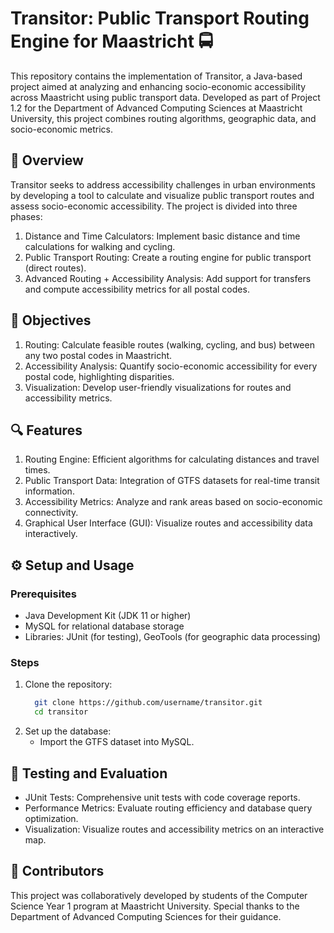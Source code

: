 # Transitor: Public Transport Routing Engine for Maastricht 🚍
This repository contains the implementation of Transitor, a Java-based project aimed at analyzing and enhancing socio-economic accessibility across Maastricht using public transport data. Developed as part of Project 1.2 for the Department of Advanced Computing Sciences at Maastricht University, this project combines routing algorithms, geographic data, and socio-economic metrics.

## 📖 Overview
Transitor seeks to address accessibility challenges in urban environments by developing a tool to calculate and visualize public transport routes and assess socio-economic accessibility. The project is divided into three phases:

1. Distance and Time Calculators: Implement basic distance and time calculations for walking and cycling.
2. Public Transport Routing: Create a routing engine for public transport (direct routes).
3. Advanced Routing + Accessibility Analysis: Add support for transfers and compute accessibility metrics for all postal codes.

## 🎯 Objectives
1. Routing: Calculate feasible routes (walking, cycling, and bus) between any two postal codes in Maastricht.
2. Accessibility Analysis: Quantify socio-economic accessibility for every postal code, highlighting disparities.
3. Visualization: Develop user-friendly visualizations for routes and accessibility metrics.

## 🔍 Features
1. Routing Engine: Efficient algorithms for calculating distances and travel times.
2. Public Transport Data: Integration of GTFS datasets for real-time transit information.
3. Accessibility Metrics: Analyze and rank areas based on socio-economic connectivity.
4. Graphical User Interface (GUI): Visualize routes and accessibility data interactively.

## ⚙️ Setup and Usage
### Prerequisites
- Java Development Kit (JDK 11 or higher)
- MySQL for relational database storage
- Libraries: JUnit (for testing), GeoTools (for geographic data processing)
### Steps
1. Clone the repository:
   ```bash
     git clone https://github.com/username/transitor.git
     cd transitor
   ```
2. Set up the database:
   - Import the GTFS dataset into MySQL.

## 🧪 Testing and Evaluation
- JUnit Tests: Comprehensive unit tests with code coverage reports.
- Performance Metrics: Evaluate routing efficiency and database query optimization.
- Visualization: Visualize routes and accessibility metrics on an interactive map.

## 🤝 Contributors
This project was collaboratively developed by students of the Computer Science Year 1 program at Maastricht University. Special thanks to the Department of Advanced Computing Sciences for their guidance.
